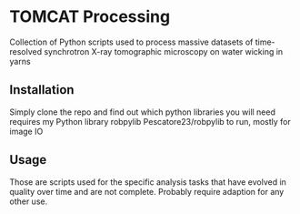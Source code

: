 # TOMCAT Processing

Collection of Python scripts used to process massive datasets of time-resolved synchrotron X-ray tomographic microscopy on water wicking in yarns

## Installation

Simply clone the repo and find out which python libraries you will need
requires my Python library robpylib Pescatore23/robpylib to run, mostly for image IO

## Usage

Those are scripts used for the specific analysis tasks that have evolved in quality over time and are not complete. Probably require adaption for any other use.